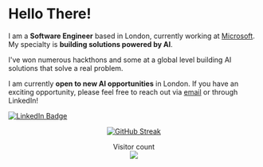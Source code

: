 # Hello There!
I am a **Software Engineer** based in London, currently working at [Microsoft](https://github.com/microsoft). My specialty is **building solutions powered by AI**.

I've won numerous hackthons and some at a global level building AI solutions that solve a real problem.

I am currently **open to new AI opportunities** in London. If you have an exciting opportunity, please feel free to reach out via [email](sethupavan12@gmail.com) or through LinkedIn!

[![LinkedIn Badge](https://img.shields.io/badge/-LinkedIn-blue?style=social&logo=Linkedin&logoColor=blue&link=https://www.linkedin.com/in/ashleymavericks/)]([https://www.linkedin.com/in/ashleymavericks/](https://www.linkedin.com/in/sethu-pavan-venkata-reddy-pastula-412582149/))

<div align="center"> 

 [![GitHub Streak](https://streak-stats.demolab.com?user=sethupavan12&theme=neon&date_format=j%20M%5B%20Y%5D)](https://git.io/streak-stats)


<p align="center"> 
  Visitor count<br>
  <img src="https://profile-counter.glitch.me/sethupavan12/count.svg" />
</p>
